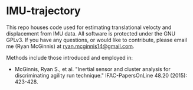 # IMU-trajectory
This repo houses code used for estimating translational velocty and displacement from IMU data. All software is protected under the GNU GPLv3. If you have any questions, or would like to contribute, please email me (Ryan McGinnis) at ryan.mcginnis14@gmail.com.

Methods include those introduced and employed in:

* McGinnis, Ryan S., et al. "Inertial sensor and cluster analysis for discriminating agility run technique." IFAC-PapersOnLine 48.20 (2015): 423-428.
